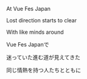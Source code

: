 At Vue Fes Japan

Lost direction starts to clear

With like minds around


Vue Fes Japanで

迷っていた進む道が見えてきた

同じ情熱を持つ人たちとともに